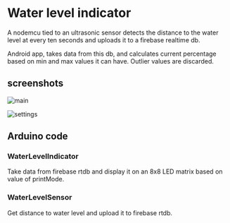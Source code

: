 # Water level indicator

A nodemcu tied to an ultrasonic sensor detects the distance to the water level at every ten seconds and uploads it to a firebase realtime db.

Android app, takes data from this db, and calculates current percentage based on min and max values it can have. Outlier values are discarded.


## screenshots

![main](https://user-images.githubusercontent.com/9362269/110064173-9b5a0f80-7d92-11eb-9c23-230dae3abe87.jpg)

![settings](https://user-images.githubusercontent.com/9362269/110064203-ad3bb280-7d92-11eb-8fe8-b40cc28b06be.jpg)

## Arduino code

### WaterLevelIndicator

Take data from firebase rtdb and display it on an 8x8 LED matrix based on value of printMode.

### WaterLevelSensor

Get distance to water level and upload it to firebase rtdb.
